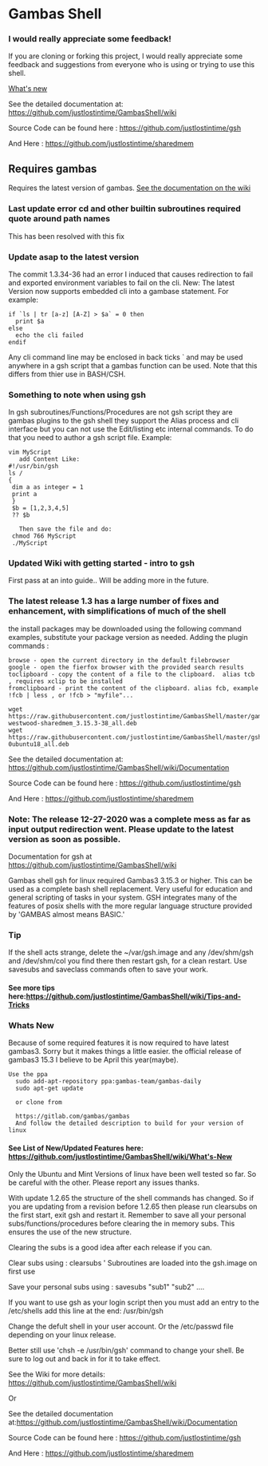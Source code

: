 # Gambas Shell
### I would really appreciate some feedback!
If you are cloning or forking this project, I would really appreciate some feedback and suggestions
from everyone who is using or trying to use this shell.

[What's new](https://github.com/justlostintime/GambasShell/wiki/What's-New)

See the detailed documentation at: https://github.com/justlostintime/GambasShell/wiki

Source Code can be found here : https://github.com/justlostintime/gsh

And Here : https://github.com/justlostintime/sharedmem

## Requires gambas
Requires the latest version of gambas. [See the documentation on the wiki](https://github.com/justlostintime/GambasShell/wiki)

### Last update error cd and other builtin subroutines required quote around path names
This has been resolved with this fix

### Update asap to the latest version
The commit 1.3.34-36  had an error I induced that causes redirection to fail and exported environment variables to fail on the cli. 
New: The latest Version now supports embedded cli into a gambase statement. For example:
```
if `ls | tr [a-z] [A-Z] > $a` = 0 then 
  print $a
else
  echo the cli failed
endif
```
Any cli command line may be enclosed in back ticks \` and may be used anywhere in a gsh script that 
a gambas function can be used. Note that this differs from thier use in BASH/CSH.

### Something to note when using gsh
In gsh subroutines/Functions/Procedures are not gsh script they are gambas plugins to the gsh shell
they support the Alias process and cli interface but you can not use the Edit/listing etc internal commands.
To do that you need to author a gsh script file.
Example:
```
vim MyScript
   add Content Like:
#!/usr/bin/gsh
ls /
{
 dim a as integer = 1
 print a
 }
 $b = [1,2,3,4,5]
 ?? $b
 
   Then save the file and do: 
 chmod 766 MyScript
 ./MyScript
```
### Updated Wiki with getting started - intro to gsh
First pass at an into guide.. Will be adding more in the future.

### The latest release 1.3 has a large number of fixes and enhancement, with simplifications of much of the shell
the install packages may be downloaded using the following command examples, substitute your package version as needed.
Adding the plugin commands : 

    browse - open the current directory in the default filebrowser
    google - open the fierfox browser with the provided search results
    toclipboard - copy the content of a file to the clipboard.  alias tcb , requires xclip to be installed
    fromclipboard - print the content of the clipboard. alias fcb, example !fcb | less , or !fcb > "myfile"...
```
wget https://raw.githubusercontent.com/justlostintime/GambasShell/master/gambas3-westwood-sharedmem_3.15.3-38_all.deb
wget https://raw.githubusercontent.com/justlostintime/GambasShell/master/gsh_1.3.3-0ubuntu18_all.deb
```
See the detailed documentation at: https://github.com/justlostintime/GambasShell/wiki/Documentation

Source Code can be found here : https://github.com/justlostintime/gsh

And Here : https://github.com/justlostintime/sharedmem

### Note: The release 12-27-2020 was a complete mess as far as input output redirection went. Please update to the latest version as soon as possible.

Documentation  for gsh at https://github.com/justlostintime/GambasShell/wiki

Gambas shell gsh for linux required Gambas3 3.15.3 or higher.
This can be used as a complete bash shell replacement. Very useful for education and general scripting of tasks in your system. GSH integrates many of the features of posix shells with the more regular language structure provided by 'GAMBAS almost means BASIC.'

### Tip
If the shell acts strange, delete the ~/var/gsh.image and any /dev/shm/<username>gsh and /dev/shm/<username>col you find there then restart gsh, 
for a clean restart. Use savesubs and saveclass commands often to save your work.
  
#### See more tips here:https://github.com/justlostintime/GambasShell/wiki/Tips-and-Tricks
  
### Whats New
Because of some required features it is now required to have latest gambas3. Sorry but it makes things a little easier. the official release of gambas3 15.3 I believe to be April this year(maybe).
```
Use the ppa 
  sudo add-apt-repository ppa:gambas-team/gambas-daily
  sudo apt-get update
  
  or clone from 
  
  https://gitlab.com/gambas/gambas
  And follow the detailed description to build for your version of linux
```
#### See List of New/Updated Features here: https://github.com/justlostintime/GambasShell/wiki/What's-New

Only the Ubuntu and Mint Versions of linux have been well tested so far.
So be careful with the other. Please report any issues thanks.

With update 1.2.65 the structure of the shell commands has changed.
So if you are updating from a revision before 1.2.65 then please run clearsubs on the
first start, exit gsh and restart it.
Remember to save all your personal subs/functions/procedures before clearing the in memory subs.
This ensures the use of the new structure.

Clearing the subs is a good idea after each release if you can.

Clear subs using : clearsubs ' Subroutines are loaded into the gsh.image on first use 

Save your personal subs using : savesubs "sub1" "sub2" ....

If you want to use gsh as your login script then you must add an entry to the 
    /etc/shells
add this line at the end:
    /usr/bin/gsh

Change the defult shell in your user account. Or the /etc/passwd file
depending on your linux release. 

Better still use 'chsh -e /usr/bin/gsh' command to change your shell. 
Be sure to log out and back in for it to take effect.


See the Wiki for more details: https://github.com/justlostintime/GambasShell/wiki

Or 

See the detailed documentation at:https://github.com/justlostintime/GambasShell/wiki/Documentation

Source Code can be found here : https://github.com/justlostintime/gsh

And Here : https://github.com/justlostintime/sharedmem
